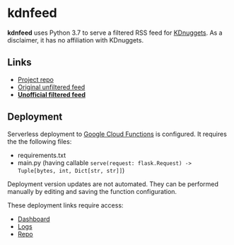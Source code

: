 # kdnfeed
**kdnfeed** uses Python 3.7 to serve a filtered RSS feed for [KDnuggets](https://www.kdnuggets.com/).
As a disclaimer, it has no affiliation with KDnuggets.

## Links
* [Project repo](https://github.com/ml-feeds/kdnuggets)
* [Original unfiltered feed](https://www.kdnuggets.com/feed)
* [**Unofficial filtered feed**](https://us-east1-ml-feeds.cloudfunctions.net/kdnuggets)

## Deployment
Serverless deployment to [Google Cloud Functions](https://console.cloud.google.com/functions/) is configured.
It requires the the following files:
* requirements.txt
* main.py (having callable `serve(request: flask.Request) -> Tuple[bytes, int, Dict[str, str]]`)

Deployment version updates are not automated.
They can be performed manually by editing and saving the function configuration.

These deployment links require access:
* [Dashboard](https://console.cloud.google.com/functions/details/us-east1/kdnuggets?project=ml-feeds)
* [Logs](https://console.cloud.google.com/logs?service=cloudfunctions.googleapis.com&key1=kdnuggets&key2=us-east1&project=ml-feeds)
* [Repo](https://source.cloud.google.com/ml-feeds/github_impredicative_kdnfeed)
